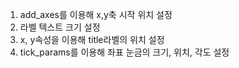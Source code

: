 1. add_axes를 이용해 x,y축 시작 위치 설정
2. 라벨 텍스트 크기 설정
2. x, y속성을 이용해 title라벨의 위치 설정
3. tick_params를 이용해 좌표 눈금의 크기, 위치, 각도 설정
